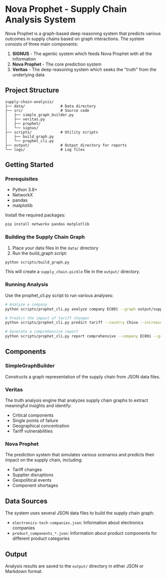 # Nova Prophet - Supply Chain Analysis System

Nova Prophet is a graph-based deep reasoning system that predicts various outcomes in supply chains based on graph interactions. The system consists of three main components:

1. **SIGNUS** - The agentic system which feeds Nova Prophet with all the information
2. **Nova Prophet** - The core prediction system
3. **Veritas** - The deep reasoning system which seeks the "truth" from the underlying data

## Project Structure

```
supply-chain-analysis/
├── data/                # Data directory
├── src/                 # Source code
│   ├── simple_graph_builder.py
│   ├── veritas.py
│   ├── prophet/
│   └── signus/
├── scripts/             # Utility scripts
│   ├── build_graph.py
│   └── prophet_cli.py
├── output/              # Output directory for reports
└── logs/                # Log files
```

## Getting Started

### Prerequisites

- Python 3.8+
- NetworkX
- pandas
- matplotlib

Install the required packages:

```bash
pip install networkx pandas matplotlib
```

### Building the Supply Chain Graph

1. Place your data files in the `data/` directory
2. Run the build_graph script:

```bash
python scripts/build_graph.py
```

This will create a `supply_chain.pickle` file in the `output/` directory.

### Running Analysis

Use the prophet_cli.py script to run various analyses:

```bash
# Analyze a company
python scripts/prophet_cli.py analyze company EC001 --graph output/supply_chain.pickle

# Predict the impact of tariff changes
python scripts/prophet_cli.py predict tariff --country China --increase 25 --graph output/supply_chain.pickle

# Generate a comprehensive report
python scripts/prophet_cli.py report comprehensive --company EC001 --graph output/supply_chain.pickle
```

## Components

### SimpleGraphBuilder

Constructs a graph representation of the supply chain from JSON data files.

### Veritas

The truth analysis engine that analyzes supply chain graphs to extract meaningful insights and identify:
- Critical components
- Single points of failure
- Geographical concentration
- Tariff vulnerabilities

### Nova Prophet

The prediction system that simulates various scenarios and predicts their impact on the supply chain, including:
- Tariff changes
- Supplier disruptions
- Geopolitical events
- Component shortages

## Data Sources

The system uses several JSON data files to build the supply chain graph:

- `electronics-tech-companies.json`: Information about electronics companies
- `product_components_*.json`: Information about product components for different product categories

## Output

Analysis results are saved to the `output/` directory in either JSON or Markdown format.
